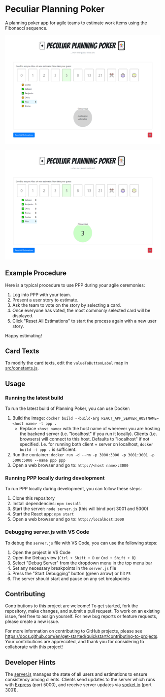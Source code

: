 # Peculiar Planning Poker

A planning poker app for agile teams to estimate work items using the Fibonacci sequence.

<p align="center">
  <kbd>
    <img src="readme/screen1.png" alt="Screenshot of PPP" />
  </kbd>
  <br/>
  <br/>
  <kbd>
    <img src="readme/screen2.png" alt="Screenshot of PPP" />
  </kbd>
</p>

## Example Procedure

Here is a typical procedure to use PPP during your agile ceremonies:

1. Log into PPP with your team.
2. Present a user story to estimate.
3. Ask the team to vote on the story by selecting a card.
4. Once everyone has voted, the most commonly selected card will be displayed.
5. Click "Reset All Estimations" to start the process again with a new user story.

Happy estimating! 

## Card Texts

To modify the card texts, edit the `valueToButtonLabel` map in [src/constants.js](src/constants.js).

## Usage

### Running the latest build

To run the latest build of Planning Poker, you can use Docker:

1. Build the image: `docker build --build-arg REACT_APP_SERVER_HOSTNAME=<host name> -t ppp .` 
   * Replace `<host name>` with the host name of wherever you are hosting the backend server (i.e. "localhost" if you run it locally). Clients (i.e. browsers) will connect to this host. Defaults to "localhost" if not specified. I.e. for running both client + server on localhost, `docker build -t ppp .` is sufficient.
2. Run the container: `docker run -d --rm -p 3000:3000 -p 3001:3001 -p 5000:5000 --name ppp ppp`
3. Open a web browser and go to: `http://<host name>:3000`

### Running PPP locally during development

To run PPP locally during development, you can follow these steps:

1. Clone this repository
2. Install dependencies: `npm install`
3. Start the server: `node server.js` (this will bind port 3001 and 5000)
4. Start the React app: `npm start`
5. Open a web browser and go to: `http://localhost:3000`

### Debugging server.js with VS Code

To debug the `server.js` file with VS Code, you can use the following steps:

1. Open the project in VS Code
2. Open the Debug view (`Ctrl + Shift + D` or `Cmd + Shift + D`)
3. Select "Debug Server" from the dropdown menu in the top menu bar
4. Set any necessary breakpoints in the `server.js` file
5. Press the "Start Debugging" button (green arrow) or hit `F5`
6. The server should start and pause on any set breakpoints

## Contributing
Contributions to this project are welcome! To get started, fork the repository, make changes, and submit a pull request. To work on an existing issue, feel free to assign yourself. For new bug reports or feature requests, please create a new issue.

For more information on contributing to GitHub projects, please see https://docs.github.com/en/get-started/quickstart/contributing-to-projects. Your contributions are appreciated, and thank you for considering to collaborate with this project!

## Developer Hints
The [server.js](server.js) manages the state of all users and estimations to ensure consistency among clients. Clients send updates to the server which runs with [Express](https://expressjs.com/) (port 5000), and receive server updates via [socket.io](https://socket.io/) (port 3001).
